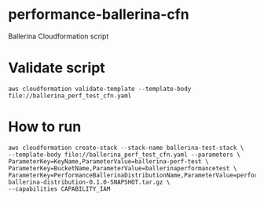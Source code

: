 # performance-ballerina-cfn
Ballerina Cloudformation script

# Validate script

    aws cloudformation validate-template --template-body file://ballerina_perf_test_cfn.yaml

# How to run

    aws cloudformation create-stack --stack-name ballerina-test-stack \
    --template-body file://ballerina_perf_test_cfn.yaml --parameters \
    ParameterKey=KeyName,ParameterValue=ballerina-perf-test \
    ParameterKey=BucketName,ParameterValue=ballerinaperformancetest \
    ParameterKey=PerformanceBallerinaDistributionName,ParameterValue=performance-ballerina-distribution-0.1.0-SNAPSHOT.tar.gz \
    --capabilities CAPABILITY_IAM
